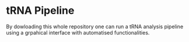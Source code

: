 # tRNA Pipeline
By dowloading this whole repository one can run a tRNA analysis pipeline using a grpahical interface with automatised functionalities.
